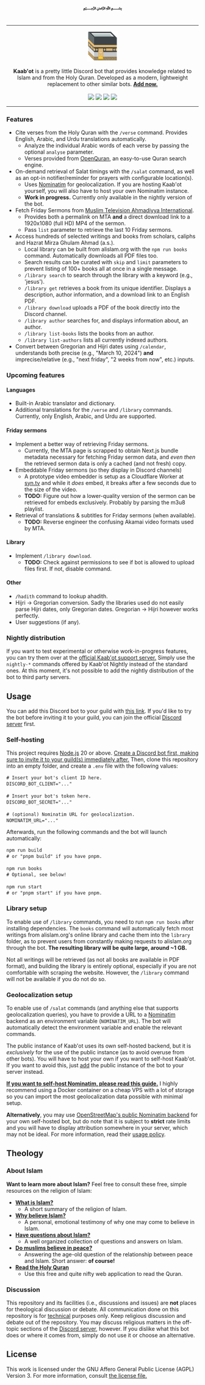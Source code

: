 <p align="center">
<br>
<b>﷽</b>
<br><br>
</p>

---

<p align="center">
<img width="80" height="80" align="center" src="./logos/logo.svg"><br><Br>
<b>Kaab'ot</b> is a pretty little Discord bot that provides knowledge related to Islam and from the Holy Quran. Developed as a modern, lightweight replacement to other similar bots. <a href="https://add.kaabot.org"><b>Add now.</b></a><br><br>
<a href="https://discord.kaabot.org"><img src="https://dcbadge.vercel.app/api/server/sXbjZzH5zy?style=flat"></a> <a href=""><img src="https://badgen.net/github/release/mblouka/kaabot?color=000000&labelColor=orange"></a> <a href="LICENSE.md"><img src="https://badgen.net/github/license/mblouka/kaabot?color=000000&labelColor=orange" /></a> <a href="https://alislam.org"><img src="https://badgen.net/static/Ahmadiyya/alislam.org/black?color=000000&labelColor=000000&icon=https://raw.githubusercontent.com/mblouka/kaabot/main/logos/ahmadiyya.svg"></a>
</p>

---

### Features

- Cite verses from the Holy Quran with the `/verse` command. Provides English, Arabic, and Urdu translations automatically.
  - Analyze the individual Arabic words of each verse by passing the optional `analyse` parameter.
  - Verses provided from [OpenQuran](https://www.openquran.com/), an easy-to-use Quran search engine.
- On-demand retrieval of Salat timings with the `/salat` command, as well as an opt-in notifier/reminder for prayers with configurable location(s).
  - Uses [Nominatim](https://github.com/osm-search/Nominatim) for geolocalization. If you are hosting Kaab'ot yourself, you will also have to host your own Nominatim instance.
  - **Work in progress.** Currently only available in the nightly version of the bot.
- Fetch Friday Sermons from [Muslim Television Ahmadiyya International](https://beta.mta.tv/).
  - Provides both a permalink on MTA **and** a direct download link to a 1920x1080 (full HD) MP4 of the sermon.
  - Pass `list` parameter to retrieve the last 10 Friday sermons.
- Access hundreds of selected writings and books from scholars, caliphs and Hazrat Mirza Ghulam Ahmad (a.s.).
  - Local library can be built from alislam.org with the `npm run books` command. Automatically downloads all PDF files too.
  - Search results can be curated with `skip` and `limit` parameters to prevent listing of 100+ books all at once in a single message.
  - `/library search` to search through the library with a keyword (e.g., 'jesus').
  - `/library get` retrieves a book from its unique identifier. Displays a description, author information, and a download link to an English PDF.
  - `/library download` uploads a PDF of the book directly into the Discord channel.
  - `/library author` searches for, and displays information about, an author.
  - `/library list-books` lists the books from an author.
  - `/library list-authors` lists all currently indexed authors.
- Convert between Gregorian and Hijri dates using `/calendar`, understands both precise (e.g., "March 10, 2024") **and** imprecise/relative (e.g., "next friday", "2 weeks from now", etc.) inputs.

### Upcoming features

#### Languages

- Built-in Arabic translator and dictionary.
- Additional translations for the `/verse` and `/library` commands. Currently, only English, Arabic, and Urdu are supported.

#### Friday sermons

- Implement a better way of retrieving Friday sermons.
  - Currently, the MTA page is scrapped to obtain Next.js bundle metadata necessary for fetching Friday sermon data, and _even then_ the retrieved sermon data is only a cached (and not fresh) copy.
- Embeddable Friday sermons (so they display in Discord channels)
  - A prototype video embedder is setup as a Cloudflare Worker at [syn.tv](https://github.com/mblouka/syntv) and while it _does_ embed, it breaks after a few seconds due to the size of the video.
  - **TODO:** Figure out how a lower-quality version of the sermon can be retrieved for embeds exclusively. Probably by parsing the m3u8 playlist.
- Retrieval of translations & subtitles for Friday sermons (when available).
  - **TODO:** Reverse engineer the confusing Akamai video formats used by MTA.

#### Library

- Implement `/library download`.
  - **TODO:** Check against permissions to see if bot is allowed to upload files first. If not, disable command.

#### Other

- `/hadith` command to lookup ahadith.
- Hijri → Gregorian conversion. Sadly the libraries used do not easily parse Hijri dates, only Gregorian dates. Gregorian → Hijri however works perfectly.
- User suggestions (if any).

### Nightly distribution

If you want to test experimental or otherwise work-in-progress features, you can try them over at the [official Kaab'ot support server.](https://discord.kaabot.org) Simply use the `nightly-*` commands offered by Kaab'ot Nightly instead of the standard ones. At this moment, it's not possible to add the nightly distribution of the bot to third party servers.

## Usage

You can add this Discord bot to your guild with [this link](https://add.kaabot.org). If you'd like to try the bot before inviting it to your guild, you can join the official [Discord server](https://discord.kaabot.org) first.

### Self-hosting

This project requires [Node.js](https://nodejs.org/en) 20 or above. [Create a Discord bot first, making sure to invite it to your guild(s) immediately after.](https://discord.com/developers/docs/getting-started#step-1-creating-an-app) Then, clone this repository into an empty folder, and create a `.env` file with the following values:

```shell
# Insert your bot's client ID here.
DISCORD_BOT_CLIENT="..."

# Insert your bot's token here.
DISCORD_BOT_SECRET="..."

# (optional) Nominatim URL for geolocalization.
NOMINATIM_URL="..."
```

Afterwards, run the following commands and the bot will launch automatically:

```shell
npm run build
# or "pnpm build" if you have pnpm.

npm run books
# Optional, see below!

npm run start
# or "pnpm start" if you have pnpm.
```

### Library setup

To enable use of `/library` commands, you need to run `npm run books` after installing dependencies. The `books` command will automatically fetch most writings from alislam.org's online library and cache them into the `library` folder, as to prevent users from constantly making requests to alislam.org through the bot. **The resulting library will be quite large, around ~1 GB.**

Not all writings will be retrieved (as not all books are available in PDF format), and building the library is entirely optional, especially if you are not comfortable with scraping the website. However, the `/library` command will not be available if you do not do so.

### Geolocalization setup

To enable use of `/salat` commands (and anything else that supports geolocalization queries), you have to provide a URL to a [Nominatim](https://github.com/osm-search/Nominatim) backend as an environment variable (`NOMINATIM_URL`). The bot will automatically detect the environment variable and enable the relevant commands.

The public instance of Kaab'ot uses its own self-hosted backend, but it is _exclusively_ for the use of the public instance (as to avoid overuse from other bots). You will have to host your own if you want to self-host Kaab'ot. If you want to avoid this, just [add](https://add.kaabot.org) the public instance of the bot to your server instead.

[**If you want to self-host Nominatim, please read this guide.**](https://github.com/mediagis/nominatim-docker/tree/master/4.4) I highly recommend using a Docker container on a cheap VPS with a lot of storage so you can import the most geolocalization data possible with minimal setup.

**Alternatively**, you may use [OpenStreetMap's public Nominatim backend](https://nominatim.openstreetmap.org/) for your own self-hosted bot, but do note that it is subject to **strict** rate limits and you will have to display attribution somewhere in your server, which may not be ideal. For more information, read their [usage policy](https://operations.osmfoundation.org/policies/nominatim/).

## Theology

### About Islam

**Want to learn more about Islam?** Feel free to consult these free, simple resources on the religion of Islam:

- [**What is Islam?**](https://www.alislam.org/islam/)
  - A short summary of the religion of Islam.
- [**Why believe Islam?**](https://www.alislam.org/articles/why-i-believe-in-islam/)
  - A personal, emotional testimony of why one may come to believe in Islam.
- [**Have questions about Islam?**](https://www.alislam.org/askislam/)
  - A well organized collection of questions and answers on Islam.
- [**Do muslims believe in peace?**](https://www.muslimsforpeace.org/peace/)
  - Answering the age-old question of the relationship between peace and Islam. Short answer: **of course!**
- [**Read the Holy Quran**](https://alislam.org/quran/app/1)
  - Use this free and quite nifty web application to read the Quran.

### Discussion

This repository and its facilities (i.e., discussions and issues) are **not** places for theological discussion or debate. All communication done on this repository is for <ins>technical</ins> purposes only. Keep religious discussion and debate out of the repository. You may discuss religious matters in the off-topic sections of the [Discord server](https://discord.kaabot.org), however. If you dislike what this bot does or where it comes from, simply do not use it or choose an alternative.

## License

This work is licensed under the GNU Affero General Public License (AGPL) Version 3. For more information, consult [the license file.](/LICENSE)
